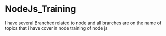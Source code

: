 # NodeJs_Training

I have several Branched related to node and all branches are on the name of topics that i have cover in node training of node js